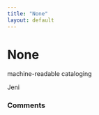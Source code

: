 ```yaml
---
title: "None"
layout: default
---
```

None
=====================
machine-readable cataloging

Jeni

### Comments ###


